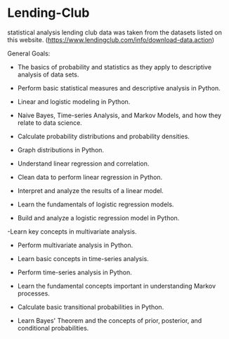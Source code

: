 # Lending-Club
statistical analysis lending club data was taken from the datasets listed on this website. (https://www.lendingclub.com/info/download-data.action)

General Goals:

  - The basics of probability and statistics as they apply to descriptive analysis of data sets.

  - Perform basic statistical measures and descriptive analysis in Python.

  - Linear and logistic modeling in Python.

  - Naive Bayes, Time-series Analysis, and Markov Models, and how they relate to data science.

  - Calculate probability distributions and probability densities.

  - Graph distributions in Python.

  - Understand linear regression and correlation.
  
  - Clean data to perform linear regression in Python.

  - Interpret and analyze the results of a linear model.

  - Learn the fundamentals of logistic regression models.

  - Build and analyze a logistic regression model in Python.
  
  -Learn key concepts in multivariate analysis.

  - Perform multivariate analysis in Python.
  
  - Learn basic concepts in time-series analysis.
  
  - Perform time-series analysis in Python.
  
  - Learn the fundamental concepts important in understanding Markov processes.
  
  - Calculate basic transitional probabilities in Python.
  
  - Learn Bayes' Theorem and the concepts of prior, posterior, and conditional probabilities.
 
